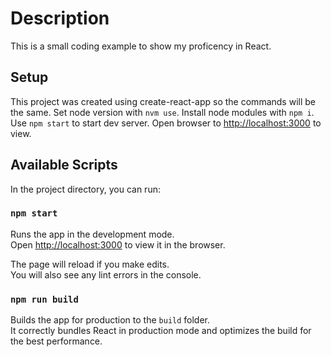 # Description

This is a small coding example to show my proficency in React.

## Setup

This project was created using create-react-app so the commands will be the same.
Set node version with `nvm use`.
Install node modules with `npm i`.
Use `npm start` to start dev server.
Open browser to [http://localhost:3000](http://localhost:3000) to view.

## Available Scripts

In the project directory, you can run:

### `npm start`

Runs the app in the development mode.\
Open [http://localhost:3000](http://localhost:3000) to view it in the browser.

The page will reload if you make edits.\
You will also see any lint errors in the console.

### `npm run build`

Builds the app for production to the `build` folder.\
It correctly bundles React in production mode and optimizes the build for the best performance.
